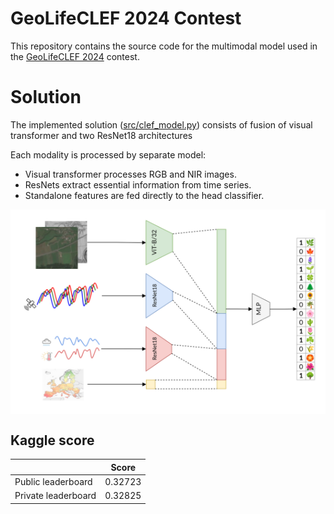 # GeoLifeCLEF 2024 Contest

This repository contains the source code for the multimodal model used in the [GeoLifeCLEF 2024](https://www.kaggle.com/competitions/geolifeclef-2024) contest.

# Solution

The implemented solution ([src/clef_model.py](src/clef_model.py)) consists of fusion of visual transformer and two ResNet18 architectures

Each modality is processed by separate model:
 - Visual transformer processes RGB and NIR images.
 - ResNets extract essential information from time series.
 - Standalone features are fed directly to the head classifier.

<div style="background-color: white; padding: 10px;">
  <img src="docs/photos/solution3.png" alt="Solution Overview">
</div>



## Kaggle score

|                     | Score   |
|---------------------|---------|
| Public leaderboard  | 0.32723 |
| Private leaderboard | 0.32825 |